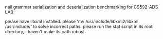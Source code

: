 nail grammar serialization and deserialization benchmarking for CS592-ADS LAB.

please have libxml installed.
please 'mv /usr/include/libxml2/libxml /usr/include/' to solve incorrect paths.
please run the stat script in its root directory, I haven't make its path robust.
